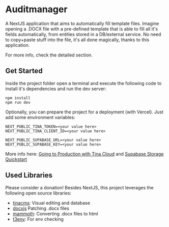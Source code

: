 # Auditmanager

A NextJS application that aims to automatically fill template files. Imagine opening a .DOCX file with a pre-defined template that is able to fill all it's fields automatically, from entities stored in a DB/external service. No need to copy+paste stuff into the file, it's all done magically, thanks to this application. 

For more info, check the detailed section.

## Get Started

Inside the project folder open a terminal and execute the following code to install it's dependencies and run the dev server:

```
npm install
npm run dev
```

Optionally, you can prepare the project for a deployment (with Vercel). Just add some environment variables:

```
NEXT_PUBLIC_TINA_TOKEN=<your value here>
NEXT_PUBLIC_TINA_CLIENT_ID=<your value here>

NEXT_PUBLIC_SUPABASE_URL=<your value here>
NEXT_PUBLIC_SUPABASE_KEY=<your value here>
```

More info here: [Going to Production with Tina Cloud](https://tina.io/docs/tina-cloud/overview/) and [Supabase Storage Quickstart](https://supabase.com/docs/guides/storage/quickstart)

## Used Libraries

Please consider a donation! Besides NextJS, this project leverages the following open source libraries:

- [tinacms](https://github.com/tinacms/tinacms): Visual editing and database
- [docxjs](https://github.com/dolanmiu/docx) Patching .docx files
- [mammoth](https://github.com/mwilliamson/mammoth.js): Converting .docx files to html
- [t3env](https://github.com/t3-oss/t3-env): For env checking